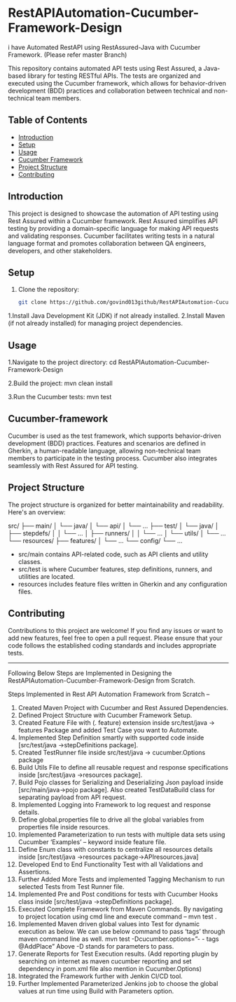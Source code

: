# RestAPIAutomation-Cucumber-Framework-Design

i have Automated RestAPI using RestAssured-Java with Cucumber Framework. (Please refer master Branch)

This repository contains automated API tests using Rest Assured, a Java-based library for testing RESTful APIs. 
The tests are organized and executed using the Cucumber framework, which allows for behavior-driven development (BDD) practices and collaboration between technical and non-technical team members.

## Table of Contents

- [Introduction](#introduction)
- [Setup](#setup)
- [Usage](#usage)
- [Cucumber Framework](#cucumber-framework)
- [Project Structure](#project-structure)
- [Contributing](#contributing)

## Introduction

This project is designed to showcase the automation of API testing using Rest Assured within a Cucumber framework. Rest Assured simplifies API testing by providing a domain-specific language for making API requests and validating responses. 
Cucumber facilitates writing tests in a natural language format and promotes collaboration between QA engineers, developers, and other stakeholders.

## Setup

1. Clone the repository:

   ```bash
   git clone https://github.com/govind013github/RestAPIAutomation-Cucumber-Framework-Design.git

1.Install Java Development Kit (JDK) if not already installed.
2.Install Maven (if not already installed) for managing project dependencies.

## Usage
1.Navigate to the project directory:
cd RestAPIAutomation-Cucumber-Framework-Design

2.Build the project:
mvn clean install

3.Run the Cucumber tests:
mvn test

## Cucumber-framework
Cucumber is used as the test framework, which supports behavior-driven development (BDD) practices. Features and scenarios are defined in Gherkin, a human-readable language, allowing non-technical team members to participate in the testing process. Cucumber also integrates seamlessly with Rest Assured for API testing.

## Project Structure
The project structure is organized for better maintainability and readability. Here's an overview:


src/
├── main/
│   └── java/
│       └── api/
│           └── ...
├── test/
│   └── java/
│       ├── stepdefs/
│       │   └── ...
│       ├── runners/
│       │   └── ...
│       └── utils/
│           └── ...
└── resources/
    ├── features/
    │   └── ...
    └── config/
        └── ...


        
- src/main contains API-related code, such as API clients and utility classes.
- src/test is where Cucumber features, step definitions, runners, and utilities are located.
- resources includes feature files written in Gherkin and any configuration files.


## Contributing
Contributions to this project are welcome! If you find any issues or want to add new features, feel free to open a pull request. Please ensure that your code follows the established coding standards and includes appropriate tests.

--------------------------------------------------------------------------------------------------------------------------------------------------------------------------------------------------------------------------------------
Following Below Steps are Implemented in Designing the RestAPIAutomation-Cucumber-Framework-Design from Scratch.

Steps Implemented in Rest API Automation Framework from Scratch – 

1.	Created Maven Project with Cucumber and Rest Assured Dependencies.
2.	Defined Project Structure with Cucumber Framework Setup.
3.	Created Feature File with (. feature) extension inside src/test/java -> features Package and added Test Case you want to Automate.
4.	Implemented Step Definition smartly with supported code inside 
[src/test/java ->stepDefinitions package].
5.	Created TestRunner file inside src/test/java -> cucumber.Options package
6.	Build Utils File to define all reusable request and response specifications inside
[src/test/java ->resources package].
7.	Build Pojo classes for Serializing and Deserializing Json payload inside 
[src/main/java->pojo package]. 
Also created TestDataBuild class for separating payload from API request.
8.	Implemented Logging into Framework to log request and response details.
9.	Define global.properties file to drive all the global variables from properties file 
inside resources.
10.	Implemented Parameterization to run tests with multiple data sets using Cucumber
‘Examples’ – keyword inside feature file.
11.	Define Enum class with constants to centralize all resources details inside [src/test/java ->resources package->APIresources.java]
12.	Developed End to End Functionality Test with all Validations and Assertions.
13.	 Further Added More Tests and implemented Tagging Mechanism to run selected Tests from Test Runner file.
14.	Implemented Pre and Post conditions for tests with Cucumber Hooks class inside
[src/test/java ->stepDefinitions package].
15.	Executed Complete Framework from Maven Commands. By navigating to project location using cmd line and execute command – mvn test .
16.	Implemented Maven driven global values into Test for dynamic execution as below.
We can use below command to pass ‘tags’ through maven command line as well.
mvn test -Dcucumber.options=”- - tags @AddPlace”
Above -D stands for parameters to pass.
17.	Generate Reports for Test Execution results. (Add reporting plugin by searching on internet as maven cucumber reporting and set dependency in pom.xml file also mention in Cucumber.Options)
18.	Integrated the Framework further with Jenkin CI/CD tool.
19.	Further Implemented Parameterized Jenkins job to choose the global values at run time using Build with Parameters option.






